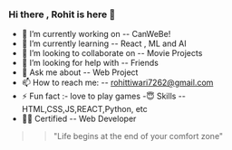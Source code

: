 ### Hi there , Rohit is here 👋

- 🔭 I’m currently working on -- CanWeBe!
- 🌱 I’m currently learning -- React , ML and AI
- 👯 I’m looking to collaborate on -- Movie Projects
- 🤔 I’m looking for help with -- Friends
- 💬 Ask me about -- Web Project
- 📫 How to reach me: -- rohittiwari7262@gmail.com
- ⚡ Fun fact :- love to play games
-😇 Skills -- HTML,CSS,JS,REACT,Python, etc
- 👨‍🎓 Certified -- Web Developer

> > "Life begins at the end of your comfort zone"
